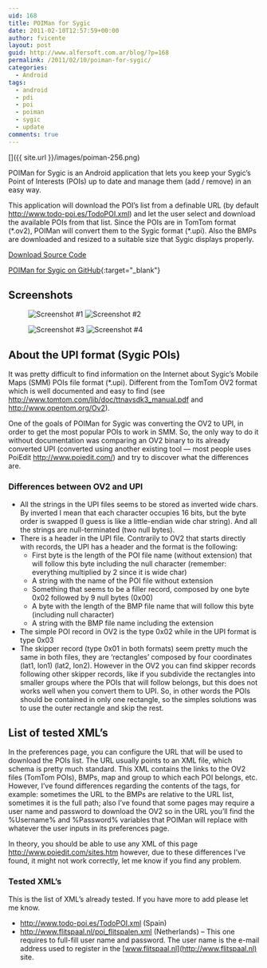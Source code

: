 ```yaml
---
uid: 168
title: POIMan for Sygic
date: 2011-02-10T12:57:59+00:00
author: fvicente
layout: post
guid: http://www.alfersoft.com.ar/blog/?p=168
permalink: /2011/02/10/poiman-for-sygic/
categories:
  - Android
tags:
  - android
  - pdi
  - poi
  - poiman
  - sygic
  - update
comments: true
---
```

[<img src="{{ site.url }}/images/poiman-256.png" alt="" title="POIMan for Sygic" />]({{ site.url }}/images/poiman-256.png)

POIMan for Sygic is an Android application that lets you keep your Sygic&#8217;s Point of Interests (POIs) up to date and manage them (add / remove) in an easy way.

This application will download the POI&#8217;s list from a definable URL (by default <http://www.todo-poi.es/TodoPOI.xml>) and let the user select and download the available POIs from that list. Since the POIs are in TomTom format (\*.ov2), POIMan will convert them to the Sygic format (\*.upi). Also the BMPs are downloaded and resized to a suitable size that Sygic displays properly.

<a title="Download POIMan for Sygic" markdown="0" href="https://github.com/fvicente/poiman-for-sygic/archive/master.zip" class="btn">Download Source Code</a>

[POIMan for Sygic on GitHub](https://github.com/fvicente/poiman-for-sygic "POIMan for Sygic on GitHub"){:target="_blank"}

## Screenshots

<figure class="half">
	<img src="{{ site.url }}/images/poiman-ss01.png" alt="Screenshot #1"/>
	<img src="{{ site.url }}/images/poiman-ss02.png" alt="Screenshot #2"/>
</figure>
<figure class="half">
	<img src="{{ site.url }}/images/poiman-ss03.png" alt="Screenshot #3"/>
	<img src="{{ site.url }}/images/poiman-ss04.png" alt="Screenshot #4"/>
</figure>

<!--more-->

## About the UPI format (Sygic POIs)

It was pretty difficult to find information on the Internet about Sygic&#8217;s Mobile Maps (SMM) POIs file format (\*.upi). Different from the TomTom OV2 format which is well documented and easy to find (see <http://www.tomtom.com/lib/doc/ttnavsdk3_manual.pdf> and <http://www.opentom.org/Ov2>).

One of the goals of POIMan for Sygic was converting the OV2 to UPI, in order to get the most popular POIs to work in SMM. So, the only way to do it without documentation was comparing an OV2 binary to its already converted UPI (converted using another existing tool &#8212; most people uses PoiEdit <http://www.poiedit.com/>) and try to discover what the differences are.

### Differences between OV2 and UPI

* All the strings in the UPI files seems to be stored as inverted wide chars. By inverted I mean that each character occupies 16 bits, but the byte order is swapped (I guess is like a little-endian wide char string). And all the strings are null-terminated (two null bytes).
* There is a header in the UPI file. Contrarily to OV2 that starts directly with records, the UPI has a header and the format is the following:
	* First byte is the length of the POI file name (without extension) that will follow this byte including the null character (remember: everything multiplied by 2 since it is wide char)
	* A string with the name of the POI file without extension
	* Something that seems to be a filler record, composed by one byte 0x02 followed by 9 null bytes (0x00)
	* A byte with the length of the BMP file name that will follow this byte (including null character)
	* A string with the BMP file name including the extension
* The simple POI record in OV2 is the type 0x02 while in the UPI format is type 0x03
* The skipper record (type 0x01 in both formats) seem pretty much the same in both files, they are &#8216;rectangles&#8217; composed by four coordinates (lat1, lon1) (lat2, lon2). However in the OV2 you can find skipper records following other skipper records, like if you subdivide the rectangles into smaller groups where the POIs that will follow belongs, but this does not works well when you convert them to UPI. So, in other words the POIs should be contained in only one rectangle, so the simples solutions was to use the outer rectangle and skip the rest.

## List of tested XML&#8217;s

In the preferences page, you can configure the URL that will be used to download the POIs list. The URL usually points to an XML file, which schema is pretty much standard. This XML contains the links to the OV2 files (TomTom POIs), BMPs, map and group to which each POI belongs, etc. However, I&#8217;ve found differences regarding the contents of the tags, for example: sometimes the URL to the BMPs are relative to the URL list, sometimes it is the full path; also I&#8217;ve found that some pages may require a user name and password to download the OV2 so in the URL you&#8217;ll find the %Username% and %Password% variables that POIMan will replace with whatever the user inputs in its preferences page.

In theory, you should be able to use any XML of this page <http://www.poiedit.com/sites.htm> however, due to these differences I&#8217;ve found, it might not work correctly, let me know if you find any problem.

### Tested XML&#8217;s

This is the list of XML&#8217;s already tested. If you have more to add please let me know.

* <http://www.todo-poi.es/TodoPOI.xml> (Spain)
* <http://www.flitspaal.nl/poi_flitspalen.xml> (Netherlands) &#8211; This one requires to full-fill user name and password. The user name is the e-mail address used to register in the [www.flitspaal.nl](http://www.flitspaal.nl) site.
